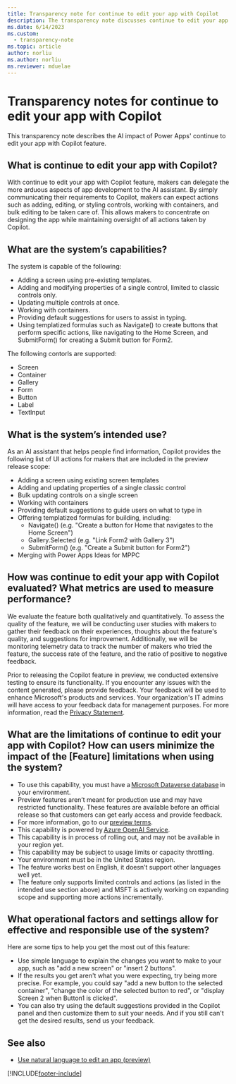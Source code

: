 ```yaml
---
title: Transparency note for continue to edit your app with Copilot 
description: The transparency note discusses continue to edit your app with Copilot and the key considerations for making use of this technology responsibly. .
ms.date: 6/14/2023
ms.custom: 
  - transparency-note
ms.topic: article
author: norliu 
ms.author: norliu
ms.reviewer: mduelae
---
```


# Transparency notes for continue to edit your app with Copilot 

This transparency note describes the AI impact of Power Apps' continue to edit your app with Copilot feature. 

##  What is continue to edit your app with Copilot? 

With continue to edit your app with Copilot feature, makers can delegate the more arduous aspects of app development to the AI assistant. By simply communicating their requirements to Copilot, makers can expect actions such as adding, editing, or styling controls, working with containers, and bulk editing to be taken care of. This allows makers to concentrate on designing the app while maintaining oversight of all actions taken by Copilot.
 
## What are the system’s capabilities? 

The system is capable of the following:
- Adding  a screen using pre-existing templates.
- Adding and modifying properties of a single control, limited to classic controls only.
- Updating multiple controls at once.
- Working with containers.
- Providing default suggestions for users to assist in typing.
- Using templatized formulas such as Navigate() to create buttons that perform specific actions, like navigating to the Home Screen, and SubmitForm() for creating a Submit button for Form2.

The following contorls are supported: 
- Screen 
- Container 
- Gallery 
- Form 
- Button 
- Label 
- TextInput 

## What is the system’s intended use? 

As an AI assistant that helps people find information, Copilot provides the following list of UI actions for makers that are included in the preview release scope:
- Adding a screen using existing screen templates
- Adding and updating properties of a single classic control
- Bulk updating controls on a single screen
- Working with containers
- Providing default suggestions to guide users on what to type in
- Offering templatized formulas for building, including:
    - Navigate() (e.g. "Create a button for Home that navigates to the Home Screen")
    - Gallery.Selected (e.g. "Link Form2 with Gallery 3")
    - SubmitForm() (e.g. "Create a Submit button for Form2")
- Merging with Power Apps Ideas for MPPC

## How was continue to edit your app with Copilot evaluated? What metrics are used to measure performance? 

We evaluate the feature both qualitatively and quantitatively. To assess the quality of the feature, we will be conducting user studies with makers to gather their feedback on their experiences, thoughts about the feature's quality, and suggestions for improvement. Additionally, we will be monitoring telemetry data to track the number of makers who tried the feature, the success rate of the feature, and the ratio of positive to negative feedback.

Prior to releasing the Copilot feature in preview, we conducted extensive testing to ensure its functionality. If you encounter any issues with the content generated, please provide feedback. Your feedback will be used to enhance Microsoft's products and services. Your organization's IT admins will have access to your feedback data for management purposes. For more information, read the [Privacy Statement](https://go.microsoft.com/fwlink/?linkid=2182930%22%20\t%20%22_blank).

## What are the limitations of continue to edit your app with Copilot? How can users minimize the impact of the [Feature] limitations when using the system? 

- To use this capability, you must have a [Microsoft Dataverse database](/power-platform/admin/create-database) in your environment. 
- Preview features aren’t meant for production use and may have restricted functionality. These features are available before an official release so that customers can get early access and provide feedback. 
- For more information, go to our [preview terms](https://go.microsoft.com/fwlink/?linkid=2189520). 
- This capability is powered by [Azure OpenAI Service](/azure/cognitive-services/openai/overview). 
- This capability is in process of rolling out, and may not be available in your region yet. 
- This capability may be subject to usage limits or capacity throttling. 
- Your environment must be in the United States region.
- The feature works best on English, it doesn’t support other languages well yet. 
- The feature only supports limited controls and actions (as listed in the intended use section above) and MSFT is actively working on expanding scope and supporting more actions incrementally. 

## What operational factors and settings allow for effective and responsible use of the system? 

Here are some tips to help you get the most out of this feature:

- Use simple language to explain the changes you want to make to your app, such as "add a new screen" or "insert 2 buttons".
- If the results you get aren't what you were expecting, try being more precise. For example, you could say "add a new button to the selected container", "change the color of the selected button to red", or "display Screen 2 when Button1 is clicked".
- You can also try using the default suggestions provided in the Copilot panel and then customize them to suit your needs. And if you still can't get the desired results, send us your feedback.


## See also 
- [Use natural language to edit an app (preview)](../canvas-apps/ai-edit-app.md)

 
[!INCLUDE[footer-include](../../includes/footer-banner.md)]

